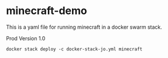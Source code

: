 # minecraft-demo
This is a yaml file for running minecraft in a docker swarm stack.

Prod Version 1.0

```
docker stack deploy -c docker-stack-jo.yml minecraft
```
